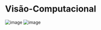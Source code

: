 # Visão-Computacional
![image](https://user-images.githubusercontent.com/91160376/198855810-0ad7d27f-619b-46aa-9a14-087aae1b621f.png)
![image](https://user-images.githubusercontent.com/91160376/198855831-b2c1d7fb-24c7-45cf-9216-677987cf8fe8.png)
